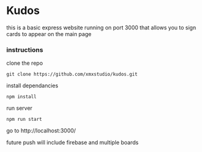 # Kudos
this is a basic express website running on port 3000 that allows you to sign cards to appear on the main page

### instructions
clone the repo
```
git clone https://github.com/xmxstudio/kudos.git
 ```

install dependancies
```
npm install 
```

run server
```
npm run start
```

go to http://localhost:3000/


future push will include firebase and multiple boards
